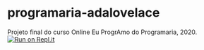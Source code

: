 # programaria-adalovelace
Projeto final do curso Online Eu ProgrAmo do Programaria, 2020.
[![Run on Repl.it](https://repl.it/badge/github/arielnolasco/programaria-final-project-2020)](https://repl.it/github/arielnolasco/programaria-final-project-2020)